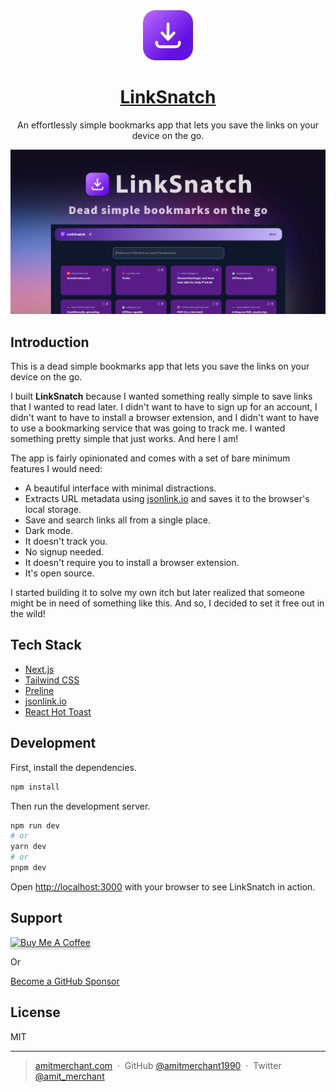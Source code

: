 
<a href="https://linksnatch.pages.dev">
  <div align="center">
    <img alt="LinkSnatch" src="public/icon.svg" width="80">
  </div>
  <h1 align="center">LinkSnatch</h1>
</a>

<p align="center">
  An effortlessly simple bookmarks app that lets you save the links on your device on the go.
</p>

![](/public/linksnatch-cover.png)

## Introduction

This is a dead simple bookmarks app that lets you save the links on your device on the go.

I built **LinkSnatch** because I wanted something really simple to save links that I wanted to read later. I didn't want to have to sign up for an account, I didn't want to have to install a browser extension, and I didn't want to have to use a bookmarking service that was going to track me. I wanted something pretty simple that just works. And here I am!

The app is fairly opinionated and comes with a set of bare minimum features I would need:

- A beautiful interface with minimal distractions.
- Extracts URL metadata using [jsonlink.io](jsonlink.io) and saves it to the browser's local storage.
- Save and search links all from a single place.
- Dark mode.
- It doesn't track you.
- No signup needed.
- It doesn't require you to install a browser extension.
- It's open source.
  
I started building it to solve my own itch but later realized that someone might be in need of something like this. And so, I decided to set it free out in the wild!

## Tech Stack

- [Next.js](https://nextjs.org/)
- [Tailwind CSS](https://tailwindcss.com/)
- [Preline](https://preline.co/index.html)
- [jsonlink.io](https://jsonlink.io)
- [React Hot Toast](https://react-hot-toast.com/)

## Development

First, install the dependencies.

```bash
npm install
```

Then run the development server.

```bash
npm run dev
# or
yarn dev
# or
pnpm dev
```

Open [http://localhost:3000](http://localhost:3000) with your browser to see LinkSnatch in action.

## Support

<a href="https://paypal.me/AmitMerchant" target="_blank"><img src="https://www.buymeacoffee.com/assets/img/custom_images/purple_img.png" alt="Buy Me A Coffee" style="height: 41px !important;width: 174px !important;box-shadow: 0px 3px 2px 0px rgba(190, 190, 190, 0.5) !important;-webkit-box-shadow: 0px 3px 2px 0px rgba(190, 190, 190, 0.5) !important;" ></a>

<p>Or</p> 

[Become a GitHub Sponsor](https://github.com/sponsors/amitmerchant1990)

## License

MIT

---

> [amitmerchant.com](https://www.amitmerchant.com) &nbsp;&middot;&nbsp;
> GitHub [@amitmerchant1990](https://github.com/amitmerchant1990) &nbsp;&middot;&nbsp;
> Twitter [@amit_merchant](https://twitter.com/amit_merchant)



